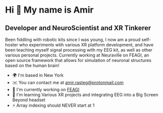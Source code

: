 Hi 👋 My name is Amir
=====================

Developer and NeuroScientist and XR Tinkerer
--------------------------------------------

Been fiddling with robotic kits since I was young, I now am a proud self-hoster who experiments wtih various XR platform development, and have been teaching myself signal processing with my EEG kit, as well as other various personal projects. Currently working at Neuraville on FEAGI, an open source framework that allows for simulation of neuronal structures based on the human brain!

*   🌍  I'm based in New York
*   ✉️  You can contact me at [amir.rasteg@protonmail.com](mailto:amir.rasteg@protonmail.com)
*   🚀  I'm currently working on [FEAGI](http://neuraville.com/)
*   🧠  I'm learning Various XR projects and integrating EEG into a Big Screen Beyond headset
*   ⚡  Array indexing should NEVER start at 1
